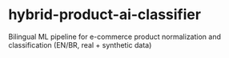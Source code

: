 # hybrid-product-ai-classifier
Bilingual ML pipeline for e-commerce product normalization and classification (EN/BR, real + synthetic data)
